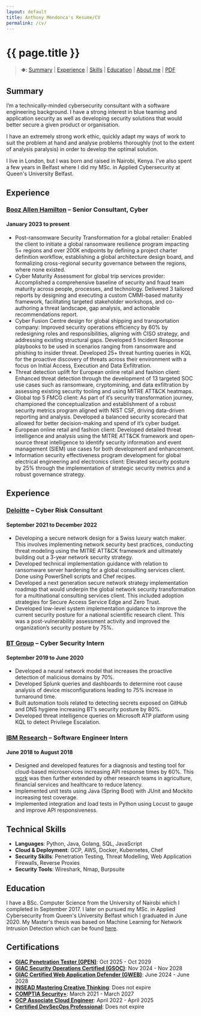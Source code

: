 ```yaml
---
layout: default
title: Anthony Mendonca's Resume/CV
permalink: /cv/
---
```

<h1 id="agm-resumecv" class="no-print">{{ page.title }}</h1>

<blockquote>
 <p class="no-print"><b>🢂:</b>
  <a href="#summary">Summary</a> |
  <a href="#experience">Experience</a> |
  <a href="#skills-what-i-do">Skills</a> |
  <a href="#education">Education</a> |
  <a href="#about-me">About me</a> |
  <a href="/cv/AnthonyMendoncaResume_December2024.pdf" title="PDF version of my resume / CV">PDF</a>
 </p>
</blockquote>


## Summary

I’m a technically-minded cybersecurity consultant with a software engineering background. I have a strong interest in blue teaming and application security as well as developing security solutions that would better secure a given product or organisation.

I have an extremely strong work ethic, quickly adapt my ways of work to suit the problem at hand and analyse problems thoroughly (not to the extent of analysis paralysis) in order to develop the optimal solution.

I live in London, but I was born and raised in Nairobi, Kenya. I've also spent a few years in Belfast where I did my MSc. in Applied Cybersecurity at Queen's University Belfast.

## Experience

### [Booz Allen Hamilton](https://www.boozallen.com/) &ndash; Senior Consultant, Cyber
#### January 2023 to present

*  Post-ransomware Security Transformation for a global retailer: Enabled the client to initiate a global ransomware resilience program impacting 5+ regions and over 200K endpoints by defining a project charter definition workflow, establishing a global architecture design board, and formalizing cross-regional security governance between the regions, where none existed.
*  Cyber Maturity Assessment for global trip services provider: Accomplished a comprehensive baseline of security and fraud team maturity across people, processes, and technology. Delivered 3 tailored reports by designing and executing a custom CMMI-based maturity framework, facilitating targeted stakeholder workshops, and co-authoring a threat landscape, gap analysis, and actionable recommendations report.
*  Cyber Fusion Centre design for global shipping and transportation company: Improved security operations efficiency by 60% by redesigning roles and responsibilities, aligning with CISO strategy, and addressing existing structural gaps. Developed 5 Incident Response playbooks to be used in scenarios ranging from ransomware and phishing to insider threat. Developed 25+ threat hunting queries in KQL for the proactive discovery of threats across their environment with a focus on Initial Access, Execution and Data Exfiltration.
*  Threat detection uplift for European online retail and fashion client: Enhanced threat detection through the development of 13 targeted SOC use cases such as ransomware, cryptomining, and data exfiltration by assessing existing security tooling and using MITRE ATT&CK heatmaps.
*  Global top 5 FMCG client: As part of it’s security transformation journey, championed the conceptualization and
establishment of a robust security metrics program aligned with NIST CSF, driving data-driven reporting and
analysis. Developed a balanced security scorecard that allowed for better decision-making and spend of it’s cyber
budget.
*  European online retail and fashion client: Developed detailed threat intelligence and analysis using the MITRE ATT&CK framework and open-source threat intelligence to identify security information and event management (SIEM) use cases for both development and enhancement.
*  Information security effectiveness program development for global electrical engineering and electronics client: Elevated security posture by 25% through the implementation of strategic security metrics and a robust governance strategy.

## Experience

### [Deloitte](https://deloitte.com/) &ndash; Cyber Risk Consultant
#### September 2021 to December 2022

*  Developing a secure network design for a Swiss luxury watch maker. This involves implementing network security
best practices, conducting threat modeling using the MITRE ATT&CK framework and ultimately building out a 3-year
network security strategy.
*  Developed technical implementation guidance with relation to ransomware server hardening for a global consulting
services client. Done using PowerShell scripts and Chef recipes.
*  Developed a next generation secure network strategy implementation roadmap that would underpin the global
network security transformation for a multinational consulting services client. This included adoption strategies for
Secure Access Service Edge and Zero Trust.
*  Developed low-level system implementation guidance to improve the current security posture for a national
scientific research client. This was a post-vulnerability assessment activity and improved the organization’s security
posture by 75%.

### [BT Group](https://www.bt.com/) &ndash; Cyber Security Intern
#### September 2019 to June 2020

*  Developed a neural network model that increases the proactive detection of malicious domains by 70%.
*  Developed Splunk queries and dashboards to determine root cause analysis of device misconfigurations leading to
75% increase in turnaround time.
* Built automation tools related to detecting secrets exposed on GitHub and DNS hygiene increasing BT’s security
posture by 80%.
* Developed threat intelligence queries on Microsoft ATP platform using KQL to detect Privilege Escalation.

### [IBM Research](https://research.ibm.com/) &ndash; Software Engineer Intern
#### June 2018 to August 2018

*  Designed and developed features for a diagnosis and testing tool for cloud-based microservices increasing API
response times by 60%. This [work](https://prezi.com/jr048wvfkn5t/) was then further extended by other research teams in agriculture, financial services and healthcare to reduce latency.
*  Implemented unit tests using Java (Spring Boot) with JUnit and Mockito increasing test coverage.
*  Implemented integration and load tests in Python using Locust to gauge and improve API responsiveness.


## Technical Skills

*  **Languages**: Python, Java, Golang, SQL, JavaScript
*  **Cloud & Deployment**: GCP, AWS, Docker, Kubernetes, Chef
*  **Security Skills**: Penetration Testing, Threat Modelling, Web Application Firewalls, Reverse Proxies
*  **Security Tools**: Wireshark, Nmap, Burpsuite


## Education

I have a BSc. Computer Science from the University of Nairobi which I completed in September 2017. I later on pursued my MSc. in Applied Cybersecurity from Queen's University Belfast which I graduated in June 2020. My Master's thesis was based on Machine Learning for Network Intrusion Detection which can be found [here](https://github.com/tmendonca28/DLNID).


## Certifications

*  **[GIAC Penetration Tester (GPEN)](https://www.credly.com/badges/1296a6f0-6618-4c37-bd3f-3895ed2946ea/public_url)**: Oct 2025 - Oct 2029  
*  **[GIAC Security Operations Certified (GSOC)](https://www.credly.com/badges/35ecf419-7581-4622-85fe-969cd2010146)**: Nov 2024 - Nov 2028  
*  **[GIAC Certified Web Application Defender (GWEB)](https://www.credly.com/badges/e79c9d8c-5596-4e10-a7a5-a4d0803dc497/)**: June 2024 - June 2028  
*  **[INSEAD Mastering Creative Thinking](https://certificate.insead.edu/9f7e54d0-8629-43b4-a57e-7c336167d0d3#acc.I7PYnGpM)**: Does not expire 
*  **[COMPTIA Security+](https://www.youracclaim.com/badges/9d024e51-beb8-4a1a-9e5f-ce07afe84625?source=linked_in_profile)**: March 2021 - March 2027
*  **[GCP Associate Cloud Engineer](https://www.credential.net/5a883d38-c5d2-4190-9a0e-c23dbc1a0a47)**: April 2022 - April 2025
*  **[Certified DevSecOps Professional](https://www.credly.com/badges/164b83d7-b687-493c-9490-e9a4c31d08e6/public_url)**: Does not expire